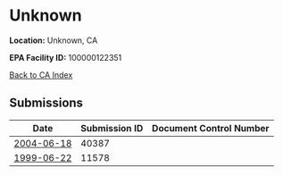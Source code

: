 # Unknown

**Location:** Unknown, CA

**EPA Facility ID:** 100000122351

[Back to CA Index](../../index.md)

## Submissions

| Date | Submission ID | Document Control Number |
|------|--------------|-------------------------|
| [2004-06-18](submissions/40387.md) | 40387 |  |
| [1999-06-22](submissions/11578.md) | 11578 |  |
